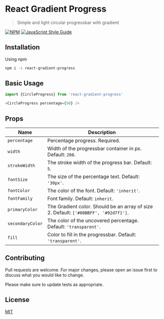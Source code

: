 # React Gradient Progress

> Simple and light circular progressbar with gradient

[![NPM](https://img.shields.io/npm/v/react-gradient-progress.svg)](https://www.npmjs.com/package/react-gradient-progress) [![JavaScript Style Guide](https://img.shields.io/badge/code_style-standard-brightgreen.svg)](https://standardjs.com)

## Installation

Using npm

```bash
npm i -s react-gradient-progress
```

## Basic Usage

```javascript
import {CircleProgress} from 'react-gradient-progress'

<CircleProgress percentage={90} />
```

## Props

| Name                | Description                                                                                                                                                                                                                            |
| ------------------- | -------------------------------------------------------------------------------------------------------------------------------------------------------------------------------------------------------------------------------------- |
| `percentage`             | Percentage progress. Required.                                                                                                                                                          |
| `width`          | Width of the progressbar container in px. Default: `200`.                                                                                                                                                                                        |
| `strokeWidth`          | The stroke width of the progress bar. Default: `5`.                                                                                                                                                                                      |
| `fontSize`         | The size of the percentage text. Default: `'30px'`.                                                                                                                                                                                    |
| `fontColor`              | The color of the font. Default: `'inherit'`.                                                                                                                                                                                     |
| `fontFamily`       | Font family. Default: `inherit`.                                                                                                                                         |
| `primaryColor`        | The Gradient color. Should be an array of size 2. Default: `['#00BBFF', '#92d7f1']`.                                                                                                                                                                                 |
| `secondaryColor` | The color of the uncovered percentage. Default: `'transparent'`.                                                                                              |
| `fill`  | Color to fill in the progressbar. Default: `'transparent'`.                                                                                                                                                         |

## Contributing
Pull requests are welcome. For major changes, please open an issue first to discuss what you would like to change.

Please make sure to update tests as appropriate.

## License
[MIT](https://choosealicense.com/licenses/mit/)
